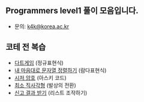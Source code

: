 ## Programmers level1 풀이 모음입니다.

- 문의: k4k@korea.ac.kr


## 코테 전 복습

- [다트게임](https://github.com/TAVEResearch/TAVE_algorithm_study/blob/main/%EB%B0%95%EC%A0%9C%EC%9C%A4/programmers/level1/1006_dart.py) (정규표현식)
- [내 마음대로 문자열 정렬하기](https://github.com/TAVEResearch/TAVE_algorithm_study/blob/main/%EB%B0%95%EC%A0%9C%EC%9C%A4/programmers/level1/1124_sorting_freely.py) (람다표현식)
- [시저 암호](https://github.com/TAVEResearch/TAVE_algorithm_study/blob/main/%EB%B0%95%EC%A0%9C%EC%9C%A4/programmers/level1/011822_caesar_cipher.py) (아스키 코드)
- [최소 직사각형](https://github.com/TAVEResearch/TAVE_algorithm_study/blob/main/%EB%B0%95%EC%A0%9C%EC%9C%A4/programmers/level1/012022_min_rectangle.py) (발상의 전환)
- [신고 결과 받기](https://github.com/TAVEResearch/TAVE_algorithm_study/blob/main/%EB%B0%95%EC%A0%9C%EC%9C%A4/programmers/level1/012122_get_report.py) (리스트 조작하기)
